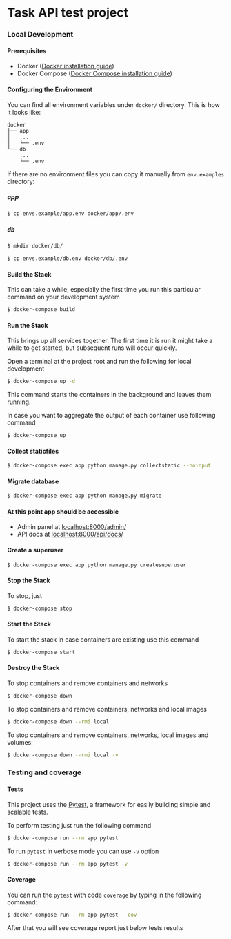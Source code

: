 # Task API test project

### Local Development

#### Prerequisites
- Docker ([Docker installation guide](https://docs.docker.com/install/#supported-platforms))
- Docker Compose ([Docker Compose installation guide](https://docs.docker.com/compose/install/))

#### Configuring the Environment
You can find all environment variables under ```docker/``` directory. This is how it looks like:
```
docker
├── app
│   ...
│   └── .env
└── db
    ...
    └── .env
```
If there are no environment files you can copy it manually from ```env.examples``` directory:
##### app
```bash
$ cp envs.example/app.env docker/app/.env
```
##### db
```bash
$ mkdir docker/db/
```
```bash
$ cp envs.example/db.env docker/db/.env
```

#### Build the Stack
This can take a while, especially the first time you run this particular command on your development system
```bash
$ docker-compose build
```

#### Run the Stack
This brings up all services together. The first time it is run it might take a while to get started, but subsequent runs will occur quickly.

Open a terminal at the project root and run the following for local development
```bash
$ docker-compose up -d
```
This command starts the containers in the background and leaves them running.

In case you want to aggregate the output of each container use following command
```bash
$ docker-compose up
```

#### Collect staticfiles
```bash
$ docker-compose exec app python manage.py collectstatic --noinput
```

#### Migrate database
```bash
$ docker-compose exec app python manage.py migrate
```

#### At this point app should be accessible
- Admin panel at [localhost:8000/admin/](http://localhost:8000/admin/)
- API docs at [localhost:8000/api/docs/](http://localhost:8000/api/docs/)

#### Create a superuser
```bash
$ docker-compose exec app python manage.py createsuperuser
```

#### Stop the Stack
To stop, just
```bash
$ docker-compose stop
```

#### Start the Stack
To start the stack in case containers are existing use this command
```bash
$ docker-compose start
```

#### Destroy the Stack
To stop containers and remove containers and networks
```bash
$ docker-compose down
```
To stop containers and remove containers, networks and local images
```bash
$ docker-compose down --rmi local
```  
To stop containers and remove containers, networks, local images and volumes:
```bash
$ docker-compose down --rmi local -v
```

### Testing and coverage
#### Tests
This project uses the [Pytest](https://docs.pytest.org/en/latest/index.html), a framework for easily building simple and scalable tests.

To perform testing just run the following command
```bash
$ docker-compose run --rm app pytest
```
To run `pytest` in verbose mode you can use `-v` option
```bash
$ docker-compose run --rm app pytest -v
```

#### Coverage
You can run the ```pytest``` with code ```coverage``` by typing in the following command:
```bash
$ docker-compose run --rm app pytest --cov
```
After that you will see coverage report just below tests results
